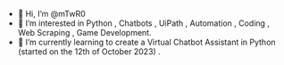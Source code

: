 - 👋 Hi, I’m @mTwR0
- 👀 I’m interested in Python , Chatbots , UiPath , Automation , Coding , Web Scraping , Game Development.
- 🌱 I’m currently learning to create a Virtual Chatbot Assistant in Python (started on the 12th of October 2023) . 
<!---
mTwR0/mTwR0 is a ✨ special ✨ repository because its `README.md` (this file) appears on your GitHub profile.
You can click the Preview link to take a look at your changes.
--->
